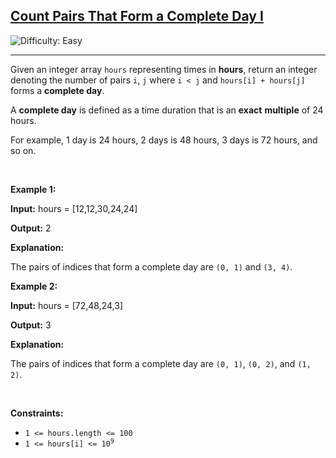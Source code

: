 <h2><a href="https://leetcode.com/problems/count-pairs-that-form-a-complete-day-i">Count Pairs That Form a Complete Day I</a></h2> <img src='https://img.shields.io/badge/Difficulty-Easy-brightgreen' alt='Difficulty: Easy' /><hr><p>Given an integer array <code>hours</code> representing times in <strong>hours</strong>, return an integer denoting the number of pairs <code>i</code>, <code>j</code> where <code>i &lt; j</code> and <code>hours[i] + hours[j]</code> forms a <strong>complete day</strong>.</p>

<p>A <strong>complete day</strong> is defined as a time duration that is an <strong>exact</strong> <strong>multiple</strong> of 24 hours.</p>

<p>For example, 1 day is 24 hours, 2 days is 48 hours, 3 days is 72 hours, and so on.</p>

<p>&nbsp;</p>
<p><strong class="example">Example 1:</strong></p>

<div class="example-block">
<p><strong>Input:</strong> <span class="example-io">hours = [12,12,30,24,24]</span></p>

<p><strong>Output:</strong> <span class="example-io">2</span></p>

<p><strong>Explanation:</strong></p>

<p>The pairs of indices that form a complete day are <code>(0, 1)</code> and <code>(3, 4)</code>.</p>
</div>

<p><strong class="example">Example 2:</strong></p>

<div class="example-block">
<p><strong>Input:</strong> <span class="example-io">hours = [72,48,24,3]</span></p>

<p><strong>Output:</strong> <span class="example-io">3</span></p>

<p><strong>Explanation:</strong></p>

<p>The pairs of indices that form a complete day are <code>(0, 1)</code>, <code>(0, 2)</code>, and <code>(1, 2)</code>.</p>
</div>

<p>&nbsp;</p>
<p><strong>Constraints:</strong></p>

<ul>
	<li><code>1 &lt;= hours.length &lt;= 100</code></li>
	<li><code>1 &lt;= hours[i] &lt;= 10<sup>9</sup></code></li>
</ul>
